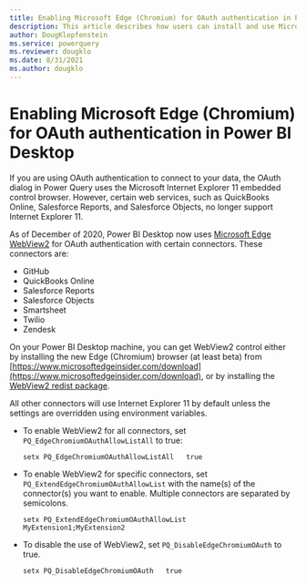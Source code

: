 ```yaml
---
title: Enabling Microsoft Edge (Chromium) for OAuth authentication in Power BI Desktop
description: This article describes how users can install and use Microsfot Edge (Chromium) for OAuth authentication in Power BI Desktop. 
author: DougKlopfenstein
ms.service: powerquery
ms.reviewer: dougklo
ms.date: 8/31/2021
ms.author: dougklo
---
```


# Enabling Microsoft Edge (Chromium) for OAuth authentication in Power BI Desktop

If you are using OAuth authentication to connect to your data, the OAuth dialog in Power Query uses the Microsoft Internet Explorer 11 embedded control browser. However, certain web services, such as QuickBooks Online, Salesforce Reports, and Salesforce Objects, no longer support Internet Explorer 11.

As of December of 2020, Power BI Desktop now uses [Microsoft Edge WebView2](https://developer.microsoft.com/en-us/microsoft-edge/webview2/) for OAuth authentication with certain connectors. These connectors are:

* GitHub
* QuickBooks Online
* Salesforce Reports
* Salesforce Objects
* Smartsheet
* Twilio
* Zendesk

On your Power BI Desktop machine, you can get WebView2 control either by installing the new Edge (Chromium) browser (at least beta) from [https://www.microsoftedgeinsider.com/download](https://www.microsoftedgeinsider.com/download), or by installing the [WebView2 redist package](https://developer.microsoft.com/microsoft-edge/webview2/#download-section).

All other connectors will use Internet Explorer 11 by default unless the settings are overridden using environment variables.

* To enable WebView2 for all connectors, set `PQ_EdgeChromiumOAuthAllowListAll` to true:

   ```
   setx PQ_EdgeChromiumOAuthAllowListAll   true
   ```

* To enable WebView2 for specific connectors, set `PQ_ExtendEdgeChromiumOAuthAllowList` with the name(s) of the connector(s) you want to enable. Multiple connectors are separated by semicolons.

   ```
   setx PQ_ExtendEdgeChromiumOAuthAllowList   MyExtension1;MyExtension2
   ```

* To disable the use of WebView2, set `PQ_DisableEdgeChromiumOAuth` to true.

   ```
   setx PQ_DisableEdgeChromiumOAuth   true
   ```
